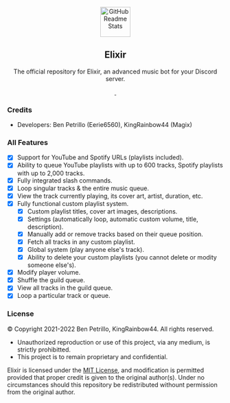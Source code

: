 <p align="center">
    <img width="70px" src="https://raw.githubusercontent.com/Eerie6560/Archives/main/images/icons/Elixir-Circle.png" align="center" alt="GitHub Readme Stats" />
    <h2 align="center">Elixir</h2>
</p>

<p align="center">
    The official repository for Elixir, an advanced music bot for your Discord server.
</p>

<p align="center">
    <a href="https://ponjo.club/discord">
      <img src="https://img.shields.io/badge/Discord-Join%20for%20support!-blue?style=for-the-badge&logo=discord&logoColor=white" alt=""/>
    </a>
    <a href="https://eerie.codes">
      <img src="https://img.shields.io/badge/Supports%20-OpenJDK%2016+-gray.svg?colorA=61c265&colorB=4CAF50&style=for-the-badge&logo=java&logoColor=white" alt=""/>
    </a>
</p>

### Credits

- Developers: Ben Petrillo (Eerie6560), KingRainbow44 (Magix)

### All Features

- [x] Support for YouTube and Spotify URLs (playlists included).
- [x] Ability to queue YouTube playlists with up to 600 tracks, Spotify playlists with up to 2,000 tracks. 
- [x] Fully integrated slash commands.
- [x] Loop singular tracks & the entire music queue.
- [x] View the track currently playing, its cover art, artist, duration, etc.
- [x] Fully functional custom playlist system.
    - [x] Custom playlist titles, cover art images, descriptions.
    - [x] Settings (automatically loop, automatic custom volume, title, description).
    - [x] Manually add or remove tracks based on their queue position.
    - [x] Fetch all tracks in any custom playlist.
    - [x] Global system (play anyone else's track).
    - [x] Ability to delete your custom playlists (you cannot delete or modity someone else's).
- [x] Modify player volume.
- [x] Shuffle the guild queue.
- [x] View all tracks in the guild queue.
- [x] Loop a particular track or queue.

### License

© Copyright 2021-2022 Ben Petrillo, KingRainbow44. All rights reserved.
- Unauthorized reproduction or use of this project, via any medium, is strictly prohibitted.
- This project is to remain proprietary and confidential.

Elixir is licensed under the [MIT License](https://www.mit.edu/~amini/LICENSE.md), and modification is permitted provided that proper credit is given to the original author(s). Under no circumstances should this repository be redistributed withount permission from the original author. 
